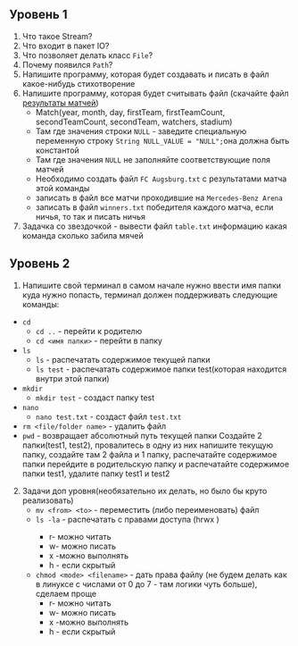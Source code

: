 ## Уровень 1
1. Что такое Stream? 
2. Что входит в пакет IO? 
3. Что позволяет делать класс `File`? 
4. Почему появился `Path`? 
5. Напишите программу, которая будет создавать и писать в файл какое-нибудь стихотворение 
6. Напишите программу, которая будет считывать файл (скачайте файл [результаты матчей](data/matches.txt)) 
   - Match(year, month, day, firstTeam, firstTeamCount, secondTeamCount, secondTeam, watchers, stadium)
   - Там где значения строки `NULL` - заведите специальную переменную строку `String NULL_VALUE = "NULL";`она должна быть константой
   - Там где значения `NULL` не заполняйте соответствующие поля матчей
   - Необходимо создать файл `FC Augsburg.txt` с результатами матча этой команды
   - записать в файл все матчи проходившие на `Mercedes-Benz Arena`
   - записать в файл `winners.txt` победителя каждого матча, если ничья, то так и писать ничья
9. Задачка со звездочкой - вывести файл `table.txt` информацию какая команда сколько забила мячей

## Уровень 2
1.  Напишите свой терминал в самом начале нужно ввести имя папки куда нужно попасть, терминал должен поддерживать следующие команды:
   - `cd`
     - `cd ..` - перейти к родителю
     - `cd <имя папки>` - перейти в папку
   - `ls` 
     - `ls` - распечатать содержимое текущей папки
     - `ls test` - распечатать содержимое папки test(которая находится внутри этой папки)
   - `mkdir`
     - `mkdir test` - создаст папку test
   - `nano`
     - `nano test.txt` - создаст файл `test.txt`
   - `rm <file/folder name>` - удалить файл
   - `pwd` - возвращает абсолютный путь текущей папки
   Создайте 2 папки(test1, test2), провалитесь в одну из них напишите текущую папку, создайте там 2 файла и 1 папку, распечатайте содержимое папки
перейдите в родительскую папку и распечатайте содержимое папки test1, удалите папку test1 и test2
2. Задачи доп уровня(необязательно их делать, но было бы круто реализовать)
   - `mv <from> <to>` - переместить (либо переименовать) файл
   -  `ls -la` - распечатать с правами доступа (hrwx  <owner> <size>)
        - r- можно читать
        - w- можно писать
        - x -можно выполнять
        - h - если скрытый
   - `chmod <mode> <filename>` - дать права файлу (не будем делать как в линуксе с числами от 0 до 7 - там логики чуть больше), сделаем проще
       - r- можно читать
       - w- можно писать
       - x -можно выполнять
       - h - если скрытый

